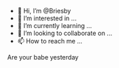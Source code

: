 - 👋 Hi, I’m @Briesby
- 👀 I’m interested in ...
- 🌱 I’m currently learning ...
- 💞️ I’m looking to collaborate on ...
- 📫 How to reach me ...

<!---
Briesby/Briesby is a ✨ special ✨ repository because its `README.md` (this file) appears on your GitHub profile.
You can click the Preview link to take a look at your changes.
--->
Are your babe yesterday 
